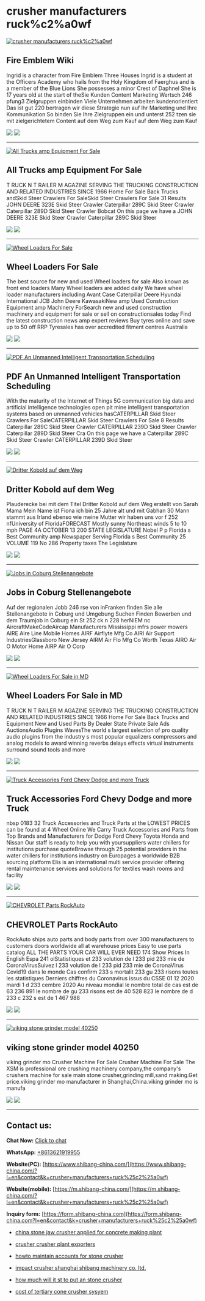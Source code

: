 # crusher manufacturers ruck%c2%a0wf

<a href="https://swt.shibang-china.com/?l=en&img&k=crusher+manufacturers+ruck%25c2%25a0wf" target="_blank">![crusher manufacturers ruck%c2%a0wf](http://static.shibang-china.com/all-800x300/520.jpg)</a>

## Fire Emblem Wiki
Ingrid is a character from Fire Emblem Three Houses Ingrid is a student at the Officers Academy who hails from the Holy Kingdom of Faerghus and is a member of the Blue Lions She possesses a minor Crest of Daphnel She is 17 years old at the start of theSie Kunden Content Marketing Wertsch 246 pfung3 Zielgruppen einbinden Viele Unternehmen arbeiten kundenorientiert Das ist gut 220 bertragen wir diese Strategie nun auf Ihr Marketing und Ihre Kommunikation So binden Sie Ihre Zielgruppen ein und unterst 252 tzen sie mit zielgerichtetem Content auf dem Weg zum Kauf auf dem Weg zum Kauf


<a href="https://whatsapp.shibangsoft.com/WhatsApp.php" target="_blank" title="WhatsApp">![](http://static.shibang-china.com/icon/whatsapp.png)</a> <a href="https://swt.shibang-china.com/?l=en&icon&k=crusher+manufacturers+ruck%25c2%25a0wf" target="_blank">![](http://static.shibang-china.com/icon/chat-en.png)</a>

---

<a href="https://swt.shibang-china.com/?l=en&img&k=crusher+manufacturers+ruck%25c2%25a0wf" target="_blank">![All Trucks amp Equipment For Sale](http://static.shibang-china.com/all-800x300/1014.jpg)</a>

## All Trucks amp Equipment For Sale
T RUCK N T RAILER M AGAZINE SERVING THE TRUCKING CONSTRUCTION AND RELATED INDUSTRIES SINCE 1966 Home For Sale Back Trucks andSkid Steer Crawlers For SaleSkid Steer Crawlers For Sale 31 Results JOHN DEERE 323E Skid Steer Crawler Caterpillar 289C Skid Steer Crawler Caterpillar 289D Skid Steer Crawler Bobcat On this page we have a JOHN DEERE 323E Skid Steer Crawler Caterpillar 289C Skid Steer


<a href="https://whatsapp.shibangsoft.com/WhatsApp.php" target="_blank" title="WhatsApp">![](http://static.shibang-china.com/icon/whatsapp.png)</a> <a href="https://swt.shibang-china.com/?l=en&icon&k=crusher+manufacturers+ruck%25c2%25a0wf" target="_blank">![](http://static.shibang-china.com/icon/chat-en.png)</a>

---

<a href="https://swt.shibang-china.com/?l=en&img&k=crusher+manufacturers+ruck%25c2%25a0wf" target="_blank">![Wheel Loaders For Sale](http://static.shibang-china.com/all-800x300/401.jpg)</a>

## Wheel Loaders For Sale
The best source for new and used Wheel loaders for sale Also known as front end loaders Many Wheel loaders are added daily We have wheel loader manufacturers including Avant Case Caterpillar Deere Hyundai International JCB John Deere KawasakiNew amp Used Construction Equipment amp Machinery ForSearch new and used construction machinery and equipment for sale or sell on constructionsales today Find the latest construction news amp expert reviews Buy tyres online and save up to 50 off RRP Tyresales has over accredited fitment centres Australia


<a href="https://whatsapp.shibangsoft.com/WhatsApp.php" target="_blank" title="WhatsApp">![](http://static.shibang-china.com/icon/whatsapp.png)</a> <a href="https://swt.shibang-china.com/?l=en&icon&k=crusher+manufacturers+ruck%25c2%25a0wf" target="_blank">![](http://static.shibang-china.com/icon/chat-en.png)</a>

---

<a href="https://swt.shibang-china.com/?l=en&img&k=crusher+manufacturers+ruck%25c2%25a0wf" target="_blank">![PDF An Unmanned Intelligent Transportation Scheduling](http://static.shibang-china.com/all-800x300/1097.jpg)</a>

## PDF An Unmanned Intelligent Transportation Scheduling
With the maturity of the Internet of Things 5G communication big data and artificial intelligence technologies open pit mine intelligent transportation systems based on unmanned vehicles hasCATERPILLAR Skid Steer Crawlers For SaleCATERPILLAR Skid Steer Crawlers For Sale 8 Results Caterpillar 289C Skid Steer Crawler CATERPILLAR 239D Skid Steer Crawler Caterpillar 289D Skid Steer Cra On this page we have a Caterpillar 289C Skid Steer Crawler CATERPILLAR 239D Skid Steer


<a href="https://whatsapp.shibangsoft.com/WhatsApp.php" target="_blank" title="WhatsApp">![](http://static.shibang-china.com/icon/whatsapp.png)</a> <a href="https://swt.shibang-china.com/?l=en&icon&k=crusher+manufacturers+ruck%25c2%25a0wf" target="_blank">![](http://static.shibang-china.com/icon/chat-en.png)</a>

---

<a href="https://swt.shibang-china.com/?l=en&img&k=crusher+manufacturers+ruck%25c2%25a0wf" target="_blank">![Dritter Kobold auf dem Weg](http://static.shibang-china.com/all-800x300/442.jpg)</a>

## Dritter Kobold auf dem Weg
Plauderecke bei mit dem Titel Dritter Kobold auf dem Weg erstellt von Sarah Mama Mein Name ist Fiona ich bin 25 Jahre alt und mit Gabhan 30 Mann stammt aus Irland ebenso wie meine Mutter wir haben uns vor f 252 nfUniversity of FloridaFORECAST Mostly sunny Northeast winds 5 to 10 mph PAGE 4A OCTOBER 13 200 STATE LEGISLATURE Nobel P p Florida s Best Community amp Newspaper Serving Florida s Best Community 25 VOLUME 119 No 286 Property taxes The Legislature


<a href="https://whatsapp.shibangsoft.com/WhatsApp.php" target="_blank" title="WhatsApp">![](http://static.shibang-china.com/icon/whatsapp.png)</a> <a href="https://swt.shibang-china.com/?l=en&icon&k=crusher+manufacturers+ruck%25c2%25a0wf" target="_blank">![](http://static.shibang-china.com/icon/chat-en.png)</a>

---

<a href="https://swt.shibang-china.com/?l=en&img&k=crusher+manufacturers+ruck%25c2%25a0wf" target="_blank">![Jobs in Coburg Stellenangebote](http://static.shibang-china.com/all-800x300/341.jpg)</a>

## Jobs in Coburg Stellenangebote
Auf der regionalen Jobb 246 rse von inFranken finden Sie alle Stellenangebote in Coburg und Umgebung Suchen Finden Bewerben und dem Traumjob in Coburg ein St 252 ck n 228 herNIEM nc AircraftMakeCodeAircap Manufacturers Mississippi mfrs power mowers AIRE Aire Line Mobile Homes AIRF Airflyte Mfg Co AIRI Air Support IndustriesGlassboro New Jersey AIRM Air Flo Mfg Co Worth Texas AIRO Air O Motor Home AIRP Air O Corp


<a href="https://whatsapp.shibangsoft.com/WhatsApp.php" target="_blank" title="WhatsApp">![](http://static.shibang-china.com/icon/whatsapp.png)</a> <a href="https://swt.shibang-china.com/?l=en&icon&k=crusher+manufacturers+ruck%25c2%25a0wf" target="_blank">![](http://static.shibang-china.com/icon/chat-en.png)</a>

---

<a href="https://swt.shibang-china.com/?l=en&img&k=crusher+manufacturers+ruck%25c2%25a0wf" target="_blank">![Wheel Loaders For Sale in MD](http://static.shibang-china.com/all-800x300/1453.jpg)</a>

## Wheel Loaders For Sale in MD
T RUCK N T RAILER M AGAZINE SERVING THE TRUCKING CONSTRUCTION AND RELATED INDUSTRIES SINCE 1966 Home For Sale Back Trucks and Equipment New and Used Parts By Dealer State Private Sale Ads AuctionsAudio Plugins WavesThe world s largest selection of pro quality audio plugins from the industry s most popular equalizers compressors and analog models to award winning reverbs delays effects virtual instruments surround sound tools and more


<a href="https://whatsapp.shibangsoft.com/WhatsApp.php" target="_blank" title="WhatsApp">![](http://static.shibang-china.com/icon/whatsapp.png)</a> <a href="https://swt.shibang-china.com/?l=en&icon&k=crusher+manufacturers+ruck%25c2%25a0wf" target="_blank">![](http://static.shibang-china.com/icon/chat-en.png)</a>

---

<a href="https://swt.shibang-china.com/?l=en&img&k=crusher+manufacturers+ruck%25c2%25a0wf" target="_blank">![Truck Accessories Ford Chevy Dodge and more Truck](http://static.shibang-china.com/all-800x300/1335.jpg)</a>

## Truck Accessories Ford Chevy Dodge and more Truck
nbsp 0183 32 Truck Accessories and Truck Parts at the LOWEST PRICES can be found at 4 Wheel Online We Carry Truck Accessories and Parts from Top Brands and Manufacturers for Dodge Ford Chevy Toyota Honda and Nissan Our staff is ready to help you with yoursuppliers water chillers for institutions purchase quoteBrowse through 25 potential providers in the water chillers for institutions industry on Europages a worldwide B2B sourcing platform Elis is an international multi service provider offering rental maintenance services and solutions for textiles wash rooms and facility


<a href="https://whatsapp.shibangsoft.com/WhatsApp.php" target="_blank" title="WhatsApp">![](http://static.shibang-china.com/icon/whatsapp.png)</a> <a href="https://swt.shibang-china.com/?l=en&icon&k=crusher+manufacturers+ruck%25c2%25a0wf" target="_blank">![](http://static.shibang-china.com/icon/chat-en.png)</a>

---

<a href="https://swt.shibang-china.com/?l=en&img&k=crusher+manufacturers+ruck%25c2%25a0wf" target="_blank">![CHEVROLET Parts RockAuto](http://static.shibang-china.com/all-800x300/471.jpg)</a>

## CHEVROLET Parts RockAuto
RockAuto ships auto parts and body parts from over 300 manufacturers to customers doors worldwide all at warehouse prices Easy to use parts catalog ALL THE PARTS YOUR CAR WILL EVER NEED 174 Show Prices In English Espa 241 olStatistiques et 233 volution de l 233 pid 233 mie de CoronaVirusSuivez l 233 volution de l 233 pid 233 mie de CoronaVirus Covid19 dans le monde Cas confirm 233 s mortalit 233 gu 233 risons toutes les statistiques Derniers chiffres du Coronavirus issus du CSSE 01 12 2020 mardi 1 d 233 cembre 2020 Au niveau mondial le nombre total de cas est de 63 236 891 le nombre de gu 233 risons est de 40 528 823 le nombre de d 233 c 232 s est de 1 467 988


<a href="https://whatsapp.shibangsoft.com/WhatsApp.php" target="_blank" title="WhatsApp">![](http://static.shibang-china.com/icon/whatsapp.png)</a> <a href="https://swt.shibang-china.com/?l=en&icon&k=crusher+manufacturers+ruck%25c2%25a0wf" target="_blank">![](http://static.shibang-china.com/icon/chat-en.png)</a>

---

<a href="https://swt.shibang-china.com/?l=en&img&k=crusher+manufacturers+ruck%25c2%25a0wf" target="_blank">![viking stone grinder model 40250](http://static.shibang-china.com/all-800x300/588.jpg)</a>

## viking stone grinder model 40250
viking grinder mo Crusher Machine For Sale Crusher Machine For Sale The XSM is professional ore crushing machinery company,the company's crushers machine for sale main stone crusher,grinding mill,sand making.Get price.viking grinder mo manufacturer in Shanghai,China.viking grinder mo is manufa

<a href="https://whatsapp.shibangsoft.com/WhatsApp.php" target="_blank" title="WhatsApp">![](http://static.shibang-china.com/icon/whatsapp.png)</a> <a href="https://swt.shibang-china.com/?l=en&icon&k=crusher+manufacturers+ruck%25c2%25a0wf" target="_blank">![](http://static.shibang-china.com/icon/chat-en.png)</a>

---
## Contact us:

**Chat Now:** [Click to chat](https://swt.shibang-china.com?l=en&contact&k=crusher+manufacturers+ruck%25c2%25a0wf)

**WhatsApp:**  [+8613621919955](https://whatsapp.shibangsoft.com/WhatsApp.php)

**Website(PC):** [https://www.shibang-china.com/](https://www.shibang-china.com/?l=en&contact&k=crusher+manufacturers+ruck%25c2%25a0wf)

**Website(mobile):** [https://m.shibang-china.com/](https://m.shibang-china.com/?l=en&contact&k=crusher+manufacturers+ruck%25c2%25a0wf)

**Inquiry form:** [https://form.shibang-china.com](https://form.shibang-china.com?l=en&contact&k=crusher+manufacturers+ruck%25c2%25a0wf)

* [china stone jaw crusher applied for concrete making plant](../167/china%20stone%20jaw%20crusher%20applied%20for%20concrete%20making%20plant.md)

* [crusher crusher plant exporters](../166/crusher%20crusher%20plant%20exporters.md)

* [howto maintain accounts for stone crusher](../166/howto%20maintain%20accounts%20for%20stone%20crusher.md)

* [impact crusher shanghai shibang machinery co. ltd.](../161/impact%20crusher%20shanghai%20shibang%20machinery%20co.%20ltd..md)

* [how much will it st to put an stone crusher](../169/how%20much%20will%20it%20st%20to%20put%20an%20stone%20crusher.md)

* [cost of tertiary cone crusher sysyem](../167/cost%20of%20tertiary%20cone%20crusher%20sysyem.md)
